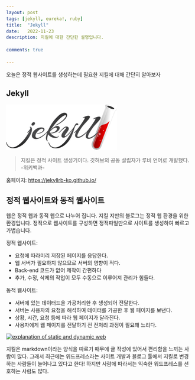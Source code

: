 ```yaml
---
layout: post
tags: [jekyll, eureka!, ruby]
title:  "Jekyll"
date:   2022-11-23
description: 지킬에 대한 간단한 설명입니다.

comments: true

---
```


<p> 오늘은 정적 웹사이트를 생성하는데 필요한 지킬에 대해 간단히 알아보자
</p>

## Jekyll

<img src="/assets/img/jekyll.png" alt="">

<blockquote>지킬은 정적 사이트 생성기이다. 깃허브의 공동 설립자가 루비 언어로 개발했다. -위키백과-</blockquote>

홈페이지: <https://jekyllrb-ko.github.io/>

## 정적 웹사이트와 동적 웹사이트

웹은 정적 웹과 동적 웹으로 나누어 집니다. 지킬 지반의 블로그는 정적 웹 환경을 위한 환경입니다. 정적으로 웹사이트를 구성하면 정적파일만으로 사이트를 생성하여 빠르고 가볍습니다. 

정적 웹사이트:

* 요청에 따라미리 저장된 페이지를 응답한다.
* 웹 서버가 필요하지 않으므로 서버의 영향이 적다.
* Back-end 코드가 없어 제작이 간편하다
* 추가, 수정, 삭제의 작업이 모두 수동으로 이루어져 관리가 힘들다.

동적 웹사이트:

- 서버에 있는 데이터드을 가공처리한 후 생성되어 전달한다.
- 서버는 사용자의 요청을 해석하여 데이터를 가공한 후 웹 페이지를 보낸다.
- 상황, 시간, 요청 등에 따라 웹 페이지가 달라진다.
- 사용자에게 웹 페이지를 전달하기 전 전처리 과정이 필요해 느리다.

[![explanation of static and dynamic web](/assets/images/dynamic.jpg)](https://about.gitlab.com/blog/2016/06/03/ssg-overview-gitlab-pages-part-1-dynamic-x-static/)

지킬은 markdown이라는 양식을 따르기 때무에 글 작성에 있어서 편리함을 느끼는 사람이 많다. 그래서 최근에는 위드프레스라는 사이트 개발과 블로그 툴에서 지킬로 변경하는 사람들이 늘어나고 있다고 한다! 하지만 사람에 따라서는 익숙한 워드프레스를 선호하는 사람도 많다.